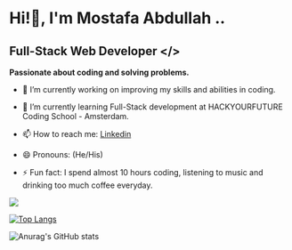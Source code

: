  
# Hi!👋, I'm Mostafa Abdullah ..

## Full-Stack Web Developer </>
**Passionate about coding and solving problems.**


<!--
**MostafaAbdullah29/MostafaAbdullah29** is a ✨ _special_ ✨ repository because its `README.md` (this file) appears on your GitHub profile.

Here are some ideas to get you started:
-->

- 🔭 I’m currently working on improving my skills and abilities in coding.

- 🌱 I’m currently learning Full-Stack development at HACKYOURFUTURE Coding School - Amsterdam.

<!--
- 👯 I’m looking to collaborate on ...
- 🤔 I’m looking for help with JavaScirpt.
- 💬 Ask me about ...
-->
- 📫 How to reach me: [Linkedin](https://www.linkedin.com/in/mostafaabdullah/)


- 😄 Pronouns: (He/His)

- ⚡ Fun fact: I spend almost 10 hours coding, listening to music and drinking too much coffee everyday.


![](https://img.shields.io/badge/Skills_-React.js_|_Nodejs_|_JavaScript_|_CSS_|_HTML_|_Git-informational?style=flat&logo=<LOGO_NAME>&logoColor=white&color=2bbc8a)

<!--
![Anurag's GitHub stats](https://github-readme-stats.vercel.app/api?username=mostafaabdullah29&show_icons=true)

![Anurag's GitHub stats](https://github-readme-stats.vercel.app/api?username=mostafaabdullah29&show_icons=true&theme=radical)

[![Anurag's GitHub stats](https://github-readme-stats.vercel.app/api?username=mostafaabdullah29)](https://github.com/mostafaabdullah29/github-readme-stats)

[![Top Langs](https://github-readme-stats.vercel.app/api/top-langs/?username=mostafaabdullah29)](https://github.com/mostafaabdullah29/github-readme-stats) 
-->

[![Top Langs](https://github-readme-stats.vercel.app/api/top-langs/?username=mostafaabdullah29&layout=compact)](https://github.com/mostafaabdullah29/github-readme-stats)

![Anurag's GitHub stats](https://github-readme-stats.vercel.app/api?username=mostafaabdullah29&count_private=true&show_icons=true)

